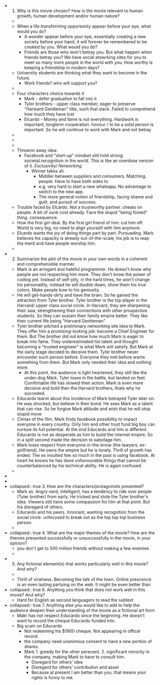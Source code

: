 - 1. Why is this movie chosen? How is the movie relevant to human growth, human development and/or human nature?
	-
	- When a life transforming opportunity appear before your eye, what would you do?
		- A wonder appear before your eye, essentially creating a new society before your hand, it will forever be remembered to be created by you. What would you do?
		- Friends are those who won't betray you. But what happen when friends betray you? We have social etowrking sites for you to meet so many more people in the world with you. How worthy is keeping a friendship in modern days?
	- University students are thinking what they want to become in the future.
		- Work friends? who will support you?
	-
	- Four characters choice towards it
		- Mark - defer graduation to fall into it
		- Tyler brothers - upper class member, eager to preserve "Harward Gentleman" title, such that slack. Failed to comprehend how much they have lost
		- Elcardo - Money and fame is not everything. Hardwork is important, longterm cooperation. honour / to be a solid person is important. So he will continue to work with Mark and not betray
	-
	-
	-
	- Thrownn away idea:
		- Facebook and "start-up" mindset still hold strong societal.recognition in the world. This is like an overdose version of it. *Exclusivity*/ *Networking*
			- Winner takes all.
				- Middler between suppliers and consumers. Matching. people. Have to have both sides to
				- e.g. very hard to start a new whatsapp.   No advantage to switch to the new app.
				- The more general notion of friendship, facing shame and guilt, and pursuit of success.
	- Trouble faced by Elcardo. Not a trustworthy partner. cheats on people. A bit of sunk cost already. Face the stupid "being fooled" thing. consequence.
	- How the first girl deal. By the first girl friend of him: cut him off. World is very big, no need to align yourself with him anymore.
	- Elcardo wants the joy of doing things part by part. Pursuading. Mark  believes his capacity is already out-of-the-scale, his job is to reap the merit and have people worship him.
	-
- 2. Summarize the plot of the movie in your own words in a coherent and comprehensible manner.
	- Mark is an arrogant and hateful programmer. He doesn't know why people are not respecting him more. They don't know the power of coding yet. Instead of self-pity, in the hard times, he won't change his personaility, instead he will double down, show them his true colors. Make people bow to his geniusity.
	- He will get-hands-dirty and have the brain. So he gained the attraction from Tyler brother. Tyler brother is the top player in the Harvard/ upper class social circle. In Harvard, they are sharpening their saw, strengthening their connections with other prospective students. So they can sustain their family empire better. They like their current life being "Harvard Gentleman"
	- Tyler brother pitched a preliminary networking site idea to Mark. They offer him a promising-looking job: become a Chief Engineer for them. But The brother did not know how much Mark is eager to break into fame. They underestimated his talent and thought becoming a "trusted engineer" is what Mark will satisfy. But Mark at the early stage decided to deceive them.  Tyler brother never encounter such person before. Everyone they met before wants something from them. But Mark only needed their idea and nothing more.
		- At this point, the audience is light heartened, they still like the under-dog Mark. Tyler loses in the battle, but landed on feet. Comfortable life has slowed their action. Mark is even more decisive and bold then the Harvard brothers, thats why he succeded.
	- Educardo learnt about this incidence of Mark betrayed Tyler later on. He was shocked, but believe in their bond. He sees Mark as a talent that can rise. So he forgive Mark attitude and wish that he will stop stupid move
	- Climax of the film. Mark finds facebook possibility to impact everyone in every country. Only him and other trust fund big boy can nurture its full potential. At the end Educardo and him is different. Educardo is not as desperate as him to build the internet empire. So in a split second made the decision to sabotage him.
	- Mark loses respect from everyone in-the-know (the lawyers, ex-girlfriend). He owns the empire but he is lonely. Thrill of growth has ended. The ex insulted him so much in the past is using facebook. At heart he knows he has done unhonourable things that cannot be counterbalanced by his technical ability. He is again confused.
	-
-
-
- collapsed:: true
  3. How are the characters/protagonists presented?
	- Mark as. Angry nerd, intelligent, has a tendency to ride over people (Tyler brother) from early.  He tricked and stole the Tyler brother's idea. Viewers still have some compassion for him at that point. But his disregard of others.
	- Educardo and his peers. Innocent, wanting recognition from the social circle. unfocused to break out as the top top top business person.
	-
- collapsed:: true
  4. What are the major themes of the movie? How are the themes presented successfully or unsuccessfully in the movie, in your opinion?
	- you don't get to 500 million friends without making a few enemies
	-
- 5. Any fictional element(s) that works particularly well in this movie? And why?
	-
	- Thrill of viralness. Becoming the talk of the town. Online prescence is an even lasting partying on the web. It might be even better than
- collapsed:: true
  6. Anything you think that does not work well in this movie? And why?
	- Hard for English as second languagers to read the subtext
- collapsed:: true
  7. Anything else you would like to add to help the audience deepen their understanding of the movie as a fictional art form
	- Makr has not respect Educardo since the beginning. He doesn't want to record the cheque Educardo funded into.
	- Big scam on Educardo
		- Not redeeming his $1900 cheque. Not appearing in offical record.
		- the company need unanimous consent to have a new portion of shares.
		- Mark 1. greedy for the other perecent. 2. significant minority in the company, making Mark to have to consult him.
			- Disregard for others' idea
			- Disregard for others' contribution and asset
			- Because at present I am better than you, that means your rights is funny to me.